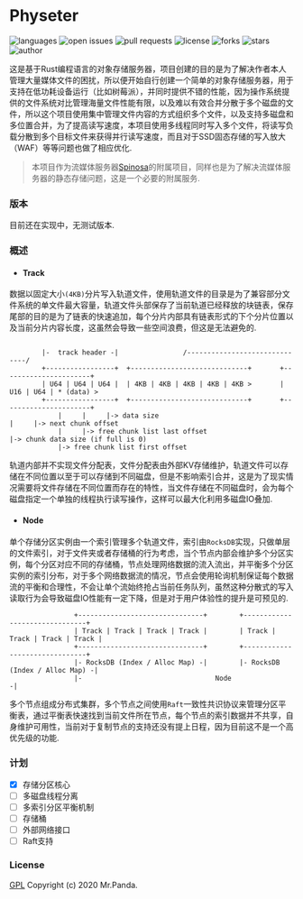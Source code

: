 # Physeter

![languages](https://img.shields.io/github/languages/top/quasipaa/Physeter)
![open issues](https://img.shields.io/github/issues/quasipaa/Physeter)
![pull requests](https://img.shields.io/github/issues-pr/quasipaa/Physeter)
![license](https://img.shields.io/github/license/quasipaa/Physeter)
![forks](https://img.shields.io/github/forks/quasipaa/Physeter)
![stars](https://img.shields.io/github/stars/quasipaa/Physeter)
![author](https://img.shields.io/badge/author-Mr.Panda-read)

这是基于Rust编程语言的对象存储服务器，项目创建的目的是为了解决作者本人管理大量媒体文件的困扰，所以便开始自行创建一个简单的对象存储服务器，用于支持在低功耗设备运行（比如树莓派），并同时提供不错的性能，因为操作系统提供的文件系统对比管理海量文件性能有限，以及难以有效合并分散于多个磁盘的文件，所以这个项目使用集中管理文件内容的方式组织多个文件，以及支持多磁盘和多位置合并，为了提高读写速度，本项目使用多线程同时写入多个文件，将读写负载分散到多个目标文件来获得并行读写速度，而且对于SSD固态存储的写入放大（WAF）等等问题也做了相应优化.  

> 本项目作为流媒体服务器[Spinosa](https://github.com/quasipaa/Spinosa)的附属项目，同样也是为了解决流媒体服务器的静态存储问题，这是一个必要的附属服务.


### 版本
目前还在实现中，无测试版本.


### 概述

- #### Track
数据以固定大小`(4KB)`分片写入轨道文件，使用轨道文件的目录是为了兼容部分文件系统的单文件最大容量，轨道文件头部保存了当前轨道已经释放的块链表，保存尾部的目的是为了链表的快速追加，每个分片内部具有链表形式的下个分片位置以及当前分片内容长度，这虽然会导致一些空间浪费，但这是无法避免的.

```
    
        |-  track header -|                /------------------------------/
        +-----------------+  +-----------------------------+       +----------------------+
        | U64 | U64 | U64 |  | 4KB | 4KB | 4KB | 4KB | 4KB >       | U16 | U64 | * (data) >
        +-----------------+  +-----------------------------+       +----------------------+
            |     |     |-> data size                                  |     |-> next chunk offset
            |     |-> free chunk list last offset                      |-> chunk data size (if full is 0)
            |-> free chunk list first offset
```

轨道内部并不实现文件分配表，文件分配表由外部KV存储维护，轨道文件可以存储在不同位置以至于可以存储到不同磁盘，但是不影响索引合并，这是为了现实情况需要将文件存储在不同位置而存在的特性，当文件存储在不同磁盘时，会为每个磁盘指定一个单独的线程执行读写操作，这样可以最大化利用多磁盘IO叠加.

- #### Node
单个存储分区实例由一个索引管理多个轨道文件，索引由`RocksDB`实现，只做单层的文件索引，对于文件夹或者存储桶的行为考虑，当个节点内部会维护多个分区实例，每个分区对应不同的存储桶，节点处理网络数据的流入流出，并平衡多个分区实例的索引分布，对于多个网络数据流的情况，节点会使用轮询机制保证每个数据流的平衡和合理性，不会让单个流始终抢占当前任务队列，虽然这种分散式的写入读取行为会导致磁盘IO性能有一定下降，但是对于用户体验性的提升是可预见的.

```
                +-------------------------------+        +-------------------------------+
                | Track | Track | Track | Track |        | Track | Track | Track | Track |
                +-------------------------------+        +-------------------------------+
                |- RocksDB (Index / Alloc Map) -|        |- RocksDB (Index / Alloc Map) -|
                |-                                 Node                                 -|
```

多个节点组成分布式集群，多个节点之间使用`Raft`一致性共识协议来管理分区平衡表，通过平衡表快速找到当前文件所在节点，每个节点的索引数据并不共享，自身维护可用性，当前对于复制节点的支持还没有提上日程，因为目前这不是一个高优先级的功能.


### 计划
* [x] 存储分区核心   
* [ ] 多磁盘线程分离  
* [ ] 多索引分区平衡机制  
* [ ] 存储桶  
* [ ] 外部网络接口  
* [ ] Raft支持

### License
[GPL](./LICENSE)
Copyright (c) 2020 Mr.Panda.